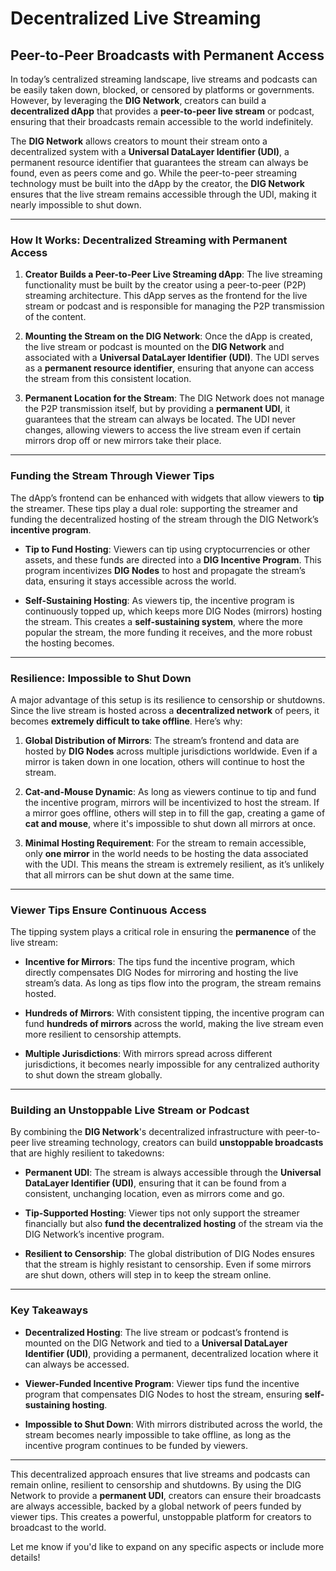 # Decentralized Live Streaming

## Peer-to-Peer Broadcasts with Permanent Access

In today’s centralized streaming landscape, live streams and podcasts can be easily taken down, blocked, or censored by platforms or governments. However, by leveraging the **DIG Network**, creators can build a **decentralized dApp** that provides a **peer-to-peer live stream** or podcast, ensuring that their broadcasts remain accessible to the world indefinitely. 

The **DIG Network** allows creators to mount their stream onto a decentralized system with a **Universal DataLayer Identifier (UDI)**, a permanent resource identifier that guarantees the stream can always be found, even as peers come and go. While the peer-to-peer streaming technology must be built into the dApp by the creator, the **DIG Network** ensures that the live stream remains accessible through the UDI, making it nearly impossible to shut down.

---

### How It Works: Decentralized Streaming with Permanent Access

1. **Creator Builds a Peer-to-Peer Live Streaming dApp**: The live streaming functionality must be built by the creator using a peer-to-peer (P2P) streaming architecture. This dApp serves as the frontend for the live stream or podcast and is responsible for managing the P2P transmission of the content.

2. **Mounting the Stream on the DIG Network**: Once the dApp is created, the live stream or podcast is mounted on the **DIG Network** and associated with a **Universal DataLayer Identifier (UDI)**. The UDI serves as a **permanent resource identifier**, ensuring that anyone can access the stream from this consistent location.

3. **Permanent Location for the Stream**: The DIG Network does not manage the P2P transmission itself, but by providing a **permanent UDI**, it guarantees that the stream can always be located. The UDI never changes, allowing viewers to access the live stream even if certain mirrors drop off or new mirrors take their place.

---

### Funding the Stream Through Viewer Tips

The dApp’s frontend can be enhanced with widgets that allow viewers to **tip** the streamer. These tips play a dual role: supporting the streamer and funding the decentralized hosting of the stream through the DIG Network’s **incentive program**.

- **Tip to Fund Hosting**: Viewers can tip using cryptocurrencies or other assets, and these funds are directed into a **DIG Incentive Program**. This program incentivizes **DIG Nodes** to host and propagate the stream’s data, ensuring it stays accessible across the world.

- **Self-Sustaining Hosting**: As viewers tip, the incentive program is continuously topped up, which keeps more DIG Nodes (mirrors) hosting the stream. This creates a **self-sustaining system**, where the more popular the stream, the more funding it receives, and the more robust the hosting becomes.

---

### Resilience: Impossible to Shut Down

A major advantage of this setup is its resilience to censorship or shutdowns. Since the live stream is hosted across a **decentralized network** of peers, it becomes **extremely difficult to take offline**. Here’s why:

1. **Global Distribution of Mirrors**: The stream’s frontend and data are hosted by **DIG Nodes** across multiple jurisdictions worldwide. Even if a mirror is taken down in one location, others will continue to host the stream.

2. **Cat-and-Mouse Dynamic**: As long as viewers continue to tip and fund the incentive program, mirrors will be incentivized to host the stream. If a mirror goes offline, others will step in to fill the gap, creating a game of **cat and mouse**, where it's impossible to shut down all mirrors at once.

3. **Minimal Hosting Requirement**: For the stream to remain accessible, only **one mirror** in the world needs to be hosting the data associated with the UDI. This means the stream is extremely resilient, as it’s unlikely that all mirrors can be shut down at the same time.

---

### Viewer Tips Ensure Continuous Access

The tipping system plays a critical role in ensuring the **permanence** of the live stream:

- **Incentive for Mirrors**: The tips fund the incentive program, which directly compensates DIG Nodes for mirroring and hosting the live stream’s data. As long as tips flow into the program, the stream remains hosted.

- **Hundreds of Mirrors**: With consistent tipping, the incentive program can fund **hundreds of mirrors** across the world, making the live stream even more resilient to censorship attempts.

- **Multiple Jurisdictions**: With mirrors spread across different jurisdictions, it becomes nearly impossible for any centralized authority to shut down the stream globally.

---

### Building an Unstoppable Live Stream or Podcast

By combining the **DIG Network**'s decentralized infrastructure with peer-to-peer live streaming technology, creators can build **unstoppable broadcasts** that are highly resilient to takedowns:

- **Permanent UDI**: The stream is always accessible through the **Universal DataLayer Identifier (UDI)**, ensuring that it can be found from a consistent, unchanging location, even as mirrors come and go.

- **Tip-Supported Hosting**: Viewer tips not only support the streamer financially but also **fund the decentralized hosting** of the stream via the DIG Network’s incentive program.

- **Resilient to Censorship**: The global distribution of DIG Nodes ensures that the stream is highly resistant to censorship. Even if some mirrors are shut down, others will step in to keep the stream online.

---

### Key Takeaways

- **Decentralized Hosting**: The live stream or podcast’s frontend is mounted on the DIG Network and tied to a **Universal DataLayer Identifier (UDI)**, providing a permanent, decentralized location where it can always be accessed.
  
- **Viewer-Funded Incentive Program**: Viewer tips fund the incentive program that compensates DIG Nodes to host the stream, ensuring **self-sustaining hosting**.

- **Impossible to Shut Down**: With mirrors distributed across the world, the stream becomes nearly impossible to take offline, as long as the incentive program continues to be funded by viewers.

---

This decentralized approach ensures that live streams and podcasts can remain online, resilient to censorship and shutdowns. By using the DIG Network to provide a **permanent UDI**, creators can ensure their broadcasts are always accessible, backed by a global network of peers funded by viewer tips. This creates a powerful, unstoppable platform for creators to broadcast to the world.

Let me know if you'd like to expand on any specific aspects or include more details!